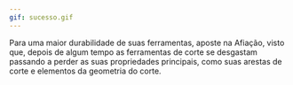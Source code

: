 ```yaml
---
gif: sucesso.gif
---
```


Para uma maior durabilidade de suas ferramentas, aposte na Afiação, visto que, depois de algum tempo as ferramentas de corte se desgastam passando a perder as suas propriedades principais, como suas arestas de corte e elementos da geometria do corte.
